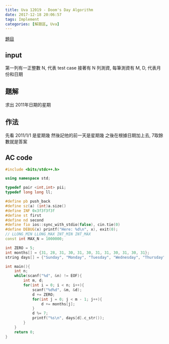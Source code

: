 ```yaml
---
title: Uva 12019 - Doom's Day Algorithm
date: 2017-12-18 20:06:57
tags: Implement
categories: [解題區, Uva]
---
```


[題目](https://uva.onlinejudge.org/index.php?option=com_onlinejudge&Itemid=8&category=242&page=show_problem&problem=3170)

## input
第一列有一正整數 N, 代表 test case
接著有 N 列測資, 每筆測資有 M, D, 代表月份和日期

## 題解
求出 2011年日期的星期

## 作法
先看 2011/1/1 是星期幾
然後記他的前一天是星期幾
之後在根據日期加上去, 7取餘數就是答案

## AC code
```cpp
#include <bits/stdc++.h>

using namespace std;

typedef pair <int,int> pii;
typedef long long ll;

#define pb push_back
#define sz(a) (int)a.size()
#define INF 0x3f3f3f3f
#define st first
#define nd second
#define fio ios::sync_with_stdio(false), cin.tie(0)
#define DEBUG(x) printf("Here: %d\n", x), exit(0);
// LLONG_MIN LLONG_MAX INT_MIN INT_MAX
const int MAX_N = 1000000;

int ZERO = 5;
int months[] = {31, 28, 31, 30, 31, 30, 31, 31, 30, 31, 30, 31};
string days[] = {"Sunday", "Monday", "Tuesday", "Wednesday", "Thursday", "Friday", "Saturday"};

int main(){
    int n;
    while(scanf("%d", &n) != EOF){
        int m, d;
        for(int i = 0; i < n; i++){
            scanf("%d%d", &m, &d);
            d += ZERO;
            for(int j = 0; j < m - 1; j++){
                d += months[j];
            }
            d %= 7;
            printf("%s\n", days[d].c_str());
        }
    }
    return 0;
}
```
